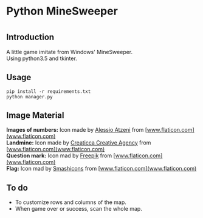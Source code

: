 # Python MineSweeper
#


## Introduction
A little game imitate from Windows' MineSweeper.<br>
Using python3.5 and tkinter.


## Usage
    pip install -r requirements.txt
	python manager.py


## Image Material
<b>Images of numbers:</b> Icon made by [Alessio Atzeni](http://www.alessioatzeni.com/) from [www.flaticon.com](www.flaticon.com) 
<br>
<b>Landmine:</b> Icon made by [Creaticca Creative Agency](http://www.creaticca.com/) from [www.flaticon.com](www.flaticon.com)
<br>
<b>Question mark:</b> Icon mad by [Freepik](http://www.freepik.com) from [www.flaticon.com](www.flaticon.com)
<br>
<b>Flag:</b> Icon mad by [Smashicons](https://smashicons.com/) from [www.flaticon.com](www.flaticon.com)


## To do
* To customize rows and columns of the map.
* When game over or success, scan the whole map.
